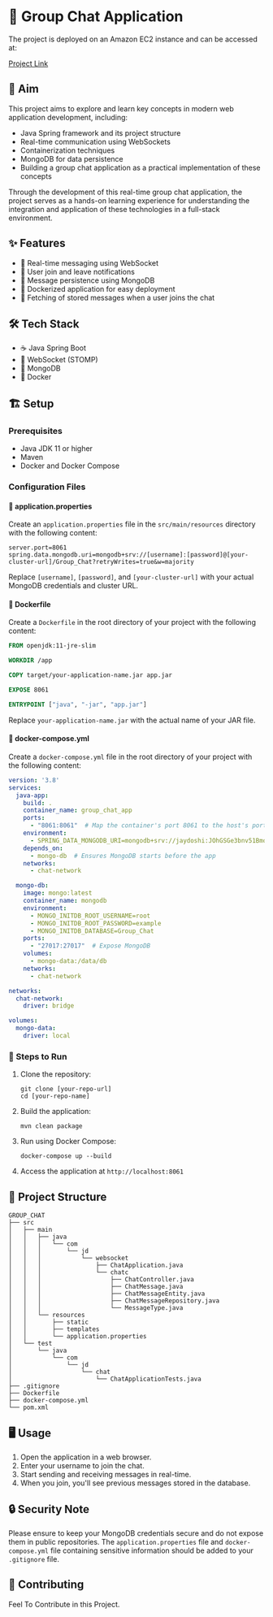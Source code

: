 # 💬 Group Chat Application

The project is deployed on an Amazon EC2 instance and can be accessed at:

[Project Link](https://13.60.19.69:8070/)

## 🎯 Aim
This project aims to explore and learn key concepts in modern web application development, including:

- Java Spring framework and its project structure
- Real-time communication using WebSockets
- Containerization techniques
- MongoDB for data persistence
- Building a group chat application as a practical implementation of these concepts

Through the development of this real-time group chat application, the project serves as a hands-on learning experience for understanding the integration and application of these technologies in a full-stack environment.

## ✨ Features
- 🚀 Real-time messaging using WebSocket
- 🚪 User join and leave notifications
- 💾 Message persistence using MongoDB
- 🐳 Dockerized application for easy deployment
- 📜 Fetching of stored messages when a user joins the chat

## 🛠️ Tech Stack
- ☕ Java Spring Boot
- 🔌 WebSocket (STOMP)
- 🍃 MongoDB
- 🐳 Docker

## 🏗️ Setup

### Prerequisites
- Java JDK 11 or higher
- Maven
- Docker and Docker Compose

### Configuration Files

#### 📄 application.properties
Create an `application.properties` file in the `src/main/resources` directory with the following content:

```properties
server.port=8061
spring.data.mongodb.uri=mongodb+srv://[username]:[password]@[your-cluster-url]/Group_Chat?retryWrites=true&w=majority
```

Replace `[username]`, `[password]`, and `[your-cluster-url]` with your actual MongoDB credentials and cluster URL.

#### 🐳 Dockerfile
Create a `Dockerfile` in the root directory of your project with the following content:

```dockerfile
FROM openjdk:11-jre-slim

WORKDIR /app

COPY target/your-application-name.jar app.jar

EXPOSE 8061

ENTRYPOINT ["java", "-jar", "app.jar"]
```

Replace `your-application-name.jar` with the actual name of your JAR file.

#### 🐳 docker-compose.yml
Create a `docker-compose.yml` file in the root directory of your project with the following content:

```yaml
version: '3.8'
services:
  java-app:
    build: .
    container_name: group_chat_app
    ports:
      - "8061:8061"  # Map the container's port 8061 to the host's port 8061
    environment:
      - SPRING_DATA_MONGODB_URI=mongodb+srv://jaydoshi:JOhGSGe3bnv51Bmo@cluster0.99n0tun.mongodb.net/Group_Chat?retryWrites=true&w=majority  # MongoDB URI for local MongoDB (if used)
    depends_on:
      - mongo-db  # Ensures MongoDB starts before the app
    networks:
      - chat-network

  mongo-db:
    image: mongo:latest
    container_name: mongodb
    environment:
      - MONGO_INITDB_ROOT_USERNAME=root
      - MONGO_INITDB_ROOT_PASSWORD=example
      - MONGO_INITDB_DATABASE=Group_Chat
    ports:
      - "27017:27017"  # Expose MongoDB
    volumes:
      - mongo-data:/data/db
    networks:
      - chat-network

networks:
  chat-network:
    driver: bridge

volumes:
  mongo-data:
    driver: local
```

### 🚀 Steps to Run

1. Clone the repository:
   ```
   git clone [your-repo-url]
   cd [your-repo-name]
   ```

2. Build the application:
   ```
   mvn clean package
   ```

3. Run using Docker Compose:
   ```
   docker-compose up --build
   ```

4. Access the application at `http://localhost:8061`

## 📁 Project Structure

```
GROUP_CHAT
├── src
│   ├── main
│   │   ├── java
│   │   │   └── com
│   │   │       └── jd
│   │   │           └── websocket
│   │   │               ├── ChatApplication.java
│   │   │               └── chatc
│   │   │                   ├── ChatController.java
│   │   │                   ├── ChatMessage.java
│   │   │                   ├── ChatMessageEntity.java
│   │   │                   ├── ChatMessageRepository.java
│   │   │                   └── MessageType.java
│   │   └── resources
│   │       ├── static
│   │       ├── templates
│   │       └── application.properties
│   └── test
│       └── java
│           └── com
│               └── jd
│                   └── chat
│                       └── ChatApplicationTests.java
├── .gitignore
├── Dockerfile
├── docker-compose.yml
└── pom.xml
```

## 🖥️ Usage

1. Open the application in a web browser.
2. Enter your username to join the chat.
3. Start sending and receiving messages in real-time.
4. When you join, you'll see previous messages stored in the database.

## 🔒 Security Note

Please ensure to keep your MongoDB credentials secure and do not expose them in public repositories. The `application.properties` file and `docker-compose.yml` file containing sensitive information should be added to your `.gitignore` file.

## 🤝 Contributing

Feel To Contribute in this Project.
